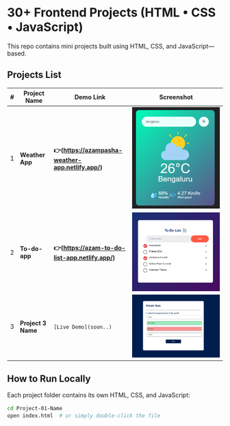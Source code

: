 
# 30+ Frontend Projects (HTML • CSS • JavaScript)

This repo contains mini projects built using HTML, CSS, and JavaScript—based.


##  Projects List

| #  | Project Name        | Demo Link                                                                 | Screenshot                              |
|----|---------------------|---------------------------------------------------------------------------|-----------------------------------------|
| 1  | **Weather App**  | **👉(https://azampasha-weather-app.netlify.app/)** | ![Project 1](assets/project-01.png)     |
| 2  | **To-do-app**  | **👉(https://azam-to-do-list-app.netlify.app/)**| ![Project 2](assets/project-02.png)     |
| 3  | **Project 3 Name**  | `[Live Demo](soon..)`| ![Project 3](assets/project-03.png)     |



##  How to Run Locally

Each project folder contains its own HTML, CSS, and JavaScript:

```bash
cd Project-01-Name
open index.html  # or simply double-click the file
